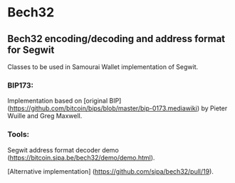 # Bech32

## Bech32 encoding/decoding and address format for Segwit

Classes to be used in Samourai Wallet implementation of Segwit.

### BIP173:
Implementation based on [original BIP] (https://github.com/bitcoin/bips/blob/master/bip-0173.mediawiki) by Pieter Wuille and 
Greg Maxwell.

### Tools:
Segwit address format decoder demo (https://bitcoin.sipa.be/bech32/demo/demo.html).

[Alternative implementation] (https://github.com/sipa/bech32/pull/19).